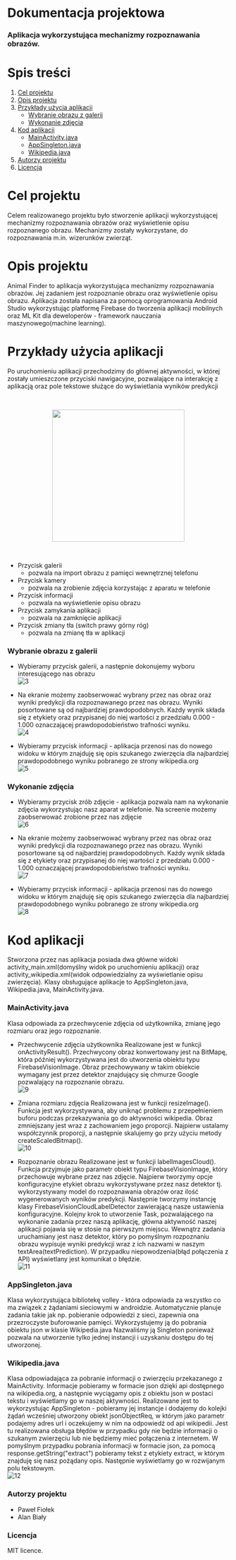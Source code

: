 # Dokumentacja projektowa 
 
### Aplikacja wykorzystująca mechanizmy rozpoznawania obrazów.
 
# Spis treści

1. [Cel projektu](#cel-projektu)
2. [Opis projektu](#opis-projektu)
3. [Przykłady użycia aplikacji](#przykłady-użycia-aplikacji)
	- [Wybranie obrazu z galerii](#wybranie-obrazu-z-galerii)
	- [Wykonanie zdjęcia](#wykonanie-zdjęcia)
4. [Kod aplikacji](#kod-aplikacji)
	- [MainActivity.java](#mainactivityjava)
	- [AppSingleton.java](#appsingletonjava)
	- [Wikipedia.java](#wikipediajava)	
4. [Autorzy projektu](#autorzy-projektu)
5. [Licencja](#licencja)

# Cel projektu
Celem realizowanego projektu było stworzenie aplikacji wykorzystującej mechanizmy rozpoznawania obrazów oraz wyświetlenie opisu rozpoznanego obrazu. Mechanizmy zostały wykorzystane, do rozpoznawania m.in. wizerunków zwierząt.

# Opis projektu
Animal Finder to aplikacja wykorzystująca mechanizmy rozpoznawania obrazów. Jej zadaniem jest rozpoznanie obrazu oraz wyświetlenie opisu obrazu. Aplikacja została napisana za pomocą oprogramowania Android Studio wykorzystując platformę Firebase do tworzenia aplikacji mobilnych oraz ML Kit dla deweloperów - framework nauczania maszynowego(machine learning).

# Przykłady użycia aplikacji
Po uruchomieniu aplikacji przechodzimy do głównej aktywności, w której zostały umieszczone przyciski nawigacyjne, pozwalające na interakcję z aplikacją oraz pole tekstowe służące do wyświetlania wyników predykcji

<br />
<p align="center">
  <img height="300" src="images/1.png">
</p> 
<br/>

- Przycisk galerii
  - pozwala na import obrazu z pamięci wewnętrznej telefonu
- Przycisk kamery
  - pozwala na zrobienie zdjęcia korzystając z aparatu w telefonie
- Przycisk informacji
  - pozwala na wyświetlenie opisu obrazu
- Przycisk zamykania aplikacji
  - pozwala na zamknięcie aplikacji
- Przycisk zmiany tła (switch prawy górny róg)
  - pozwala na zmianę tła w aplikacji

### Wybranie obrazu z galerii
- Wybieramy przycisk galerii, a następnie dokonujemy wyboru interesującego nas obrazu
<br />![3](images/3.png) <br/>

- Na ekranie możemy zaobserwować wybrany przez nas obraz oraz wyniki predykcji dla rozpoznawanego przez nas obrazu. Wyniki posortowane są od najbardziej prawdopodobnych. Każdy wynik składa się z etykiety oraz przypisanej do niej wartości 
z przedziału 0.000 - 1.000 oznaczającej prawdopodobieństwo trafności wyniku.
<br />![4](images/4.png) <br/>

- Wybieramy przycisk informacji - aplikacja przenosi nas do nowego widoku w którym znajduję się opis szukanego zwierzęcia dla najbardziej prawdopodobnego wyniku pobranego ze strony wikipedia.org
<br />![5](images/5.png) <br/>

### Wykonanie zdjęcia
- Wybieramy przycisk zrób zdjęcie - aplikacja pozwala nam na wykonanie zdjęcia wykorzystując nasz aparat w telefonie. Na screenie możemy zaobserwować zrobione przez nas zdjęcie
<br />![6](images/6.png) <br/>

- Na ekranie możemy zaobserwować wybrany przez nas obraz oraz wyniki predykcji dla rozpoznawanego przez nas obrazu. Wyniki posortowane są od najbardziej prawdopodobnych. Każdy wynik składa się z etykiety oraz przypisanej do niej wartości 
z przedziału 0.000 - 1.000 oznaczającej prawdopodobieństwo trafności wyniku.
<br />![7](images/7.png) <br/>

- Wybieramy przycisk informacji - aplikacja przenosi nas do nowego widoku w którym znajduję się opis szukanego zwierzęcia dla najbardziej prawdopodobnego wyniku pobranego ze strony wikipedia.org
<br />![8](images/8.png) <br/>

# Kod aplikacji
Stworzona przez nas aplikacja posiada dwa główne widoki activity_main.xml(domyślny widok po uruchomieniu aplikacji) oraz activity_wikipedia.xml(widok odpowiedzialny za wyświetlanie opisu zwierzęcia). Klasy obsługujące aplikacje to AppSingleton.java, Wikipedia.java, MainActivity.java.

### MainActivity.java
Klasa odpowiada za przechwycenie zdjęcia od użytkownika, zmianę jego rozmiaru oraz jego rozpoznanie.
- Przechwycenie zdjęcia użytkownika
Realizowane jest w funkcji onActivityResult(). Przechwycony obraz konwertowany jest na BitMapę, która później wykorzystywana jest do utworzenia obiektu typu FirebaseVisionImage. Obraz przechowywany 
w takim obiekcie wymagany jest przez detektor znajdujący się chmurze Google pozwalający na rozpoznanie obrazu.
<br />![9](images/9.png) <br/>

- Zmiana rozmiaru zdjęcia
Realizowana jest w funkcji resizeImage(). Funkcja jest wykorzystywana, aby uniknąć problemu z przepełnieniem buforu podczas przekazywania go do aktywności wikipedia. Obraz zmniejszany jest wraz 
z zachowaniem jego proporcji. Najpierw ustalamy współczynnik proporcji, 
a następnie skalujemy go przy użyciu metody createScaledBitmap().
<br />![10](images/10.png) <br/>

- Rozpoznanie obrazu
Realizowane jest w funkcji labelImagesCloud(). Funkcja przyjmuje jako parametr obiekt typu FirebaseVisionImage, który przechowuje wybrane przez nas zdjęcie. Najpierw tworzymy opcje konfiguracyjne etykiet obrazu wykorzystywane przez nasz detektor tj. wykorzystywany model do rozpoznawania obrazów oraz ilość wygenerowanych wyników predykcji. Następnie tworzymy instancję klasy FirebaseVisionCloudLabelDetector zawierającą nasze ustawienia konfiguracyjne. Kolejny krok to utworzenie Task, pozwalającego na wykonanie zadania przez naszą aplikację, główna aktywność naszej aplikacji pojawia się w stosie na pierwszym miejscu. Wewnątrz zadania uruchamiany jest nasz detektor, który po pomyślnym rozpoznaniu obrazu wypisuje wyniki predykcji wraz z ich nazwami w naszym textArea(textPrediction). W przypadku niepowodzenia(błąd połączenia 
z API) wyświetlany jest komunikat o błędzie.
<br />![11](images/11.png) <br/>

### AppSingleton.java
Klasa wykorzystująca bibliotekę volley - która odpowiada za wszystko co ma związek z żądaniami sieciowymi w androidzie. Automatycznie planuje zadania takie jak np. pobieranie odpowiedzi z sieci, zapewnia ona przezroczyste buforowanie pamięci. Wykorzystujemy ją do pobrania obiektu json w klasie Wikipedia.java
Nazwaliśmy ją Singleton ponieważ pozwala na utworzenie tylko jednej instancji i uzyskaniu dostępu do tej utworzonej.

### Wikipedia.java
Klasa odpowiadająca za pobranie informacji o zwierzęciu przekazanego z MainActivity. Informacje pobieramy w formacie json dzięki api dostępnego na wikipedia.org, a następnie wyciągamy opis z obiektu json w postaci tekstu i wyświetlamy go w naszej aktywności.
Realizowane jest to wykorzystując AppSingleton - pobieramy jej instancje i dodajemy do kolejki żądań wcześniej utworzony obiekt jsonObjectReq, w którym jako parametr podajemy adres url i oczekujemy 
w nim na odpowiedź od api wikipedii. Jest tu realizowana obsługa błędów 
w przypadku gdy nie będzie informacji o szukanym zwierzęciu lub nie będziemy mieć połączenia z internetem. W pomyślnym przypadku pobrania informacji w formacie json, za pomocą response.getString("extract") pobieramy tekst z etykiety extract, w którym znajduję się nasz pożądany opis. Następnie wyświetlamy go w rozwijanym polu tekstowym.
<br />![12](images/12.png) <br/>

### Autorzy projektu
- Paweł Fiołek
- Alan Biały

### Licencja
MIT licence.
